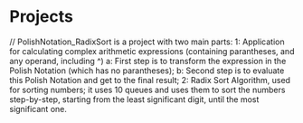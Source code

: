 # Projects 
// PolishNotation_RadixSort is a project with two main parts: 
1: Application for calculating complex arithmetic expressions (containing parantheses, and any operand, including ^)
  a: First step is to transform the expression in the Polish Notation (which has no parantheses);
  b: Second step is to evaluate this Polish Notation and get to the final result;
2: Radix Sort Algorithm, used for sorting numbers; it uses 10 queues and uses them to sort the numbers step-by-step, 
starting from the least significant digit, until the most significant one.
